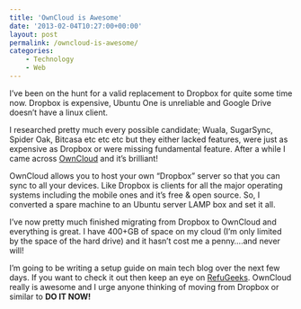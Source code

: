```yaml
---
title: 'OwnCloud is Awesome'
date: '2013-02-04T10:27:00+00:00'
layout: post
permalink: /owncloud-is-awesome/
categories:
    - Technology
    - Web
---
```


I’ve been on the hunt for a valid replacement to Dropbox for quite some time now. Dropbox is expensive, Ubuntu One is unreliable and Google Drive doesn’t have a linux client.

I researched pretty much every possible candidate; Wuala, SugarSync, Spider Oak, Bitcasa etc etc etc but they either lacked features, were just as expensive as Dropbox or were missing fundamental feature. After a while I came across [OwnCloud](https://owncloud.com) and it’s brilliant!

OwnCloud allows you to host your own “Dropbox” server so that you can sync to all your devices. Like Dropbox is clients for all the major operating systems including the mobile ones and it’s free &amp; open source. So, I converted a spare machine to an Ubuntu server LAMP box and set it all.

I’ve now pretty much finished migrating from Dropbox to OwnCloud and everything is great. I have 400+GB of space on my cloud (I’m only limited by the space of the hard drive) and it hasn’t cost me a penny….and never will!

I’m going to be writing a setup guide on main tech blog over the next few days. If you want to check it out then keep an eye on [RefuGeeks](https://web.archive.org/web/20130707184819/http://refugeeks.com/). OwnCloud really is awesome and I urge anyone thinking of moving from Dropbox or similar to **DO IT NOW!**